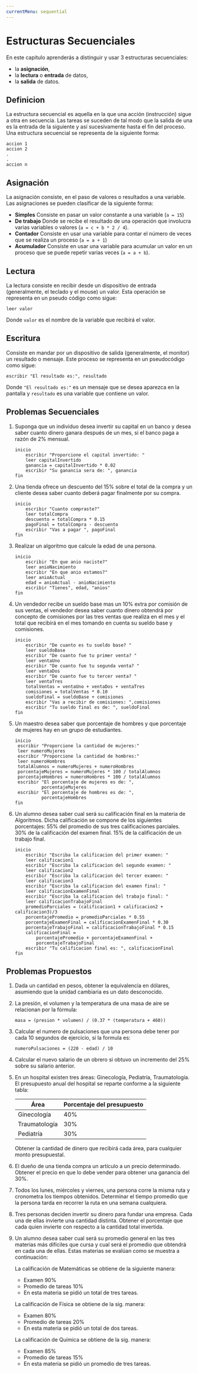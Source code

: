```yaml
---
currentMenu: sequential
---
```


# Estructuras Secuenciales

En este capítulo aprenderás a distinguir y usar 3 estructuras secuenciales:

* la **asignación**,
* la **lectura** o **entrada** de datos,
* la **salida** de datos.

## Definicion

La estructura secuencial es aquella en la que una acción (instrucción) sigue a
otra en secuencia. Las tareas se suceden de tal modo que la salida de una es la
entrada de la siguiente y así sucesivamente hasta el fin del proceso. Una
estructura secuencial se representa de la siguiente forma:

```
accion 1
accion 2
.
.
accion n
```

## Asignación

La asignación consiste, en el paso de valores o resultados a una variable. Las
asignaciones se pueden clasificar de la siguiente forma:

-   **Simples** Consiste en pasar un valor constante a una variable (`a = 15`)
-   **De trabajo** Donde se recibe el resultado de una operación que
    involucra varias variables o valores (`a = c + b * 2 / 4`).
-   **Contador** Consiste en usar una variable para contar el número de veces que
    se realiza un proceso (`a = a + 1`)
-   **Acumulador** Consiste en usar una variable para acumular un valor en un
    proceso que se puede repetir varias veces (`a = a + b`).

## Lectura

La lectura consiste en recibir desde un dispositivo de entrada (generalmente, el
teclado y el mouse) un valor. Esta operación se representa en un pseudo código
como sigue:

```
leer valor
```

Donde `valor` es el nombre de la variable que recibirá el valor.

## Escritura

Consiste en mandar por un dispositivo de salida (generalmente, el monitor) un
resultado o mensaje. Este proceso se representa en un pseudocódigo como sigue:

```
escribir "El resultado es:", resultado
```

Donde `"El resultado es:"` es un mensaje que se desea aparezca en la pantalla y
`resultado` es una variable que contiene un valor.

## Problemas Secuenciales

1.  Suponga que un individuo desea invertir su capital en un banco y desea saber
    cuanto dinero ganara después de un mes, si el banco paga a razón de 2%
    mensual.
    ```
    inicio
        escribir "Proporcione el capital invertido: "
        leer capitalInvertido
        ganancia = capitalInvertido * 0.02
        escribir "Su ganancia sera de: ", ganancia
    fin
    ```
2.  Una tienda ofrece un descuento del 15% sobre el total de la compra y un
    cliente desea saber cuanto deberá pagar finalmente por su compra.
    ```
    inicio
        escribir "Cuanto compraste?"
        leer totalCompra
        descuento = totalCompra * 0.15
        pagoFinal = totalCompra - descuento
        escribir "Vas a pagar ", pagoFinal
    fin
    ```
3.  Realizar un algoritmo que calcule la edad de una persona.
    ```
    inicio
        escribir "En que anio naciste?"
        leer anioNacimiento
        escribir "En que anio estamos?"
        leer anioActual
        edad = anioActual - anioNacimiento
        escribir "Tienes", edad, "anios"
    fin
    ```
4.  Un vendedor recibe un sueldo base mas un 10% extra por comisión de sus
    ventas, el vendedor desea saber cuanto dinero obtendrá por concepto de
    comisiones por las tres ventas que realiza en el mes y el total que recibirá
    en el mes tomando en cuenta su sueldo base y comisiones.
    ```
    inicio
        escribir "De cuanto es tu sueldo base? "
        leer sueldoBase
        escribir "De cuanto fue tu primer venta? "
        leer ventaUno
        escribir "De cuanto fue tu segunda venta? "
        leer ventaDos
        escribir "De cuanto fue tu tercer venta? "
        leer ventaTres
        totalVentas = ventaUno + ventaDos + ventaTres
        comisiones = totalVentas * 0.10
        sueldoFinal = sueldoBase + comisiones
        escribir "Vas a recibir de comisiones: ",comisiones
        escribir "Tu sueldo final es de: ", sueldoFinal
    fin
    ```
5.  Un maestro desea saber que porcentaje de hombres y que porcentaje de mujeres
    hay en un grupo de estudiantes.
    ```
    inicio
     escribir "Proporcione la cantidad de mujeres:"
     leer numeroMujeres
     escribir "Proporcione la cantidad de hombres:"
     leer numeroHombres
     totalAlumnos = numeroMujeres + numeroHombres
     porcentajeMujeres = numeroMujeres * 100 / totalAlumnos
     porcentajeHombres = numeroHombres * 100 / totalAlumnos
     escribir "El porcentaje de mujeres es de: ",
              porcentajeMujeres
     escribir "El porcentaje de hombres es de: ",
              porcentajeHombres
    fin
    ```
6.  Un alumno desea saber cual será su calificación final en la materia de
    Algoritmos. Dicha calificación se compone de los siguientes porcentajes: 55%
    del promedio de sus tres calificaciones parciales. 30% de la calificación
    del examen final. 15% de la calificación de un trabajo final.
    ```
    inicio
        escribir "Escriba la calificacion del primer examen: "
        leer calificacion1
        escribir "Escriba la calificacion del segundo examen: "
        leer calificacion2
        escribir "Escriba la calificacion del tercer examen: "
        leer calificacion3
        escribir "Escriba la calificacion del examen final: "
        leer calificacionExamenFinal
        escribir "Escriba la calificacion del trabajo final: "
        leer calificacionTrabajoFinal
        promedioParciales = (calificacion1 + calificacion2 + calificacion3)/3
        porcentajePromedio = promedioParciales * 0.55
        porcentajeExamenFinal = calificacionExamenFinal * 0.30
        porcentajeTrabajoFinal = calificacionTrabajoFinal * 0.15
        calificacionFinal =
            porcentajePromedio + porcentajeExamenFinal +
            porcentajeTrabajoFinal
        escribir "Tu calificacion final es: ", calificacionFinal
    fin
    ```

## Problemas Propuestos

1.  Dada un cantidad en pesos, obtener la equivalencia en dólares,
    asumiendo que la unidad cambiaria es un dato desconocido.
2.  La presión, el volumen y la temperatura de una masa de aire se
    relacionan por la fórmula:
    ```
    masa = (presion * volumen) / (0.37 * (temperatura + 460))
    ```
3.  Calcular el numero de pulsaciones que una persona debe tener por
    cada 10 segundos de ejercicio, si la formula es:
    ```
    numeroPulsaciones = (220 - edad) / 10
    ```
4.  Calcular el nuevo salario de un obrero si obtuvo un incremento del
    25% sobre su salario anterior.
5.  En un hospital existen tres áreas: Ginecología, Pediatría, Traumatología. El
    presupuesto anual del hospital se reparte conforme a la siguiente tabla:

    | Área | Porcentaje del presupuesto |
    | ---- | -------------------------- |
    | Ginecología | 40% |
    | Traumatología | 30% |
    | Pediatría | 30% |

    Obtener la cantidad de dinero que recibirá cada área, para cualquier monto
    presupuestal.
6.  El dueño de una tienda compra un artículo a un precio determinado. Obtener
    el precio en que lo debe vender para obtener una ganancia del 30%.
7.  Todos los lunes, miércoles y viernes, una persona corre la misma ruta y
    cronometra los tiempos obtenidos. Determinar el tiempo promedio que la
    persona tarda en recorrer la ruta en una semana cualquiera.
8.  Tres personas deciden invertir su dinero para fundar una empresa. Cada una
    de ellas invierte una cantidad distinta. Obtener el porcentaje que cada
    quien invierte con respecto a la cantidad total invertida.
9.  Un alumno desea saber cual será su promedio general en las tres materias más
    difíciles que cursa y cual será el promedio que obtendrá en cada una de
    ellas. Estas materias se evalúan como se muestra a continuación:

    La calificación de Matemáticas se obtiene de la siguiente manera:
    -   Examen 90%
    -   Promedio de tareas 10%
    -   En esta materia se pidió un total de tres tareas.

    La calificación de Física se obtiene de la sig. manera:
    -   Examen 80%
    -   Promedio de tareas 20%
    -   En esta materia se pidió un total de dos tareas.

    La calificación de Química se obtiene de la sig. manera:
    -   Examen 85%
    -   Promedio de tareas 15%
    -   En esta materia se pidió un promedio de tres tareas.
